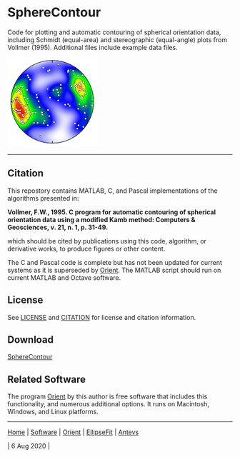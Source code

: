 # SphereContour
Code for plotting and automatic contouring of spherical orientation data, including Schmidt (equal-area) and stereographic (equal-angle) plots from Vollmer (1995). Additional files include example data files. 

![Kamb](images/kamb_200.png)

---

## Citation
This repostory contains MATLAB, C, and Pascal implementations of the algorithms presented in:

__Vollmer, F.W., 1995. C program for automatic contouring of spherical 
orientation data using a modified Kamb method: Computers & Geosciences, 
v. 21, n. 1, p. 31-49.__

which should be cited by publications using this code, algorithm, or derivative 
works, to produce figures or other content. 

The C and Pascal code is complete but has not been updated for current systems as it is superseded by [Orient](https://vollmerf.github.io/orient). The MATLAB script should run on current MATLAB and Octave software.

## License
See [LICENSE](LICENSE.md) and [CITATION](CITATION.md) for license and citation information.

## Download

[SphereContour](https://github.com/vollmerf/spherecontour)

## Related Software
The program [Orient](https://vollmerf.github.io/orient) by this author is free software that includes this functionality, and numerous additional options. It runs on Macintosh, Windows, and Linux platforms. 

--- 

[Home](https://vollmerf.github.io/) | [Software](https://vollmerf.github.io/software/) | [Orient](https://vollmerf.github.io/orient/) | [EllipseFit](https://vollmerf.github.io/ellipsefit/) | [Antevs](https://vollmerf.github.io/antevs/)

| 6 Aug 2020 |